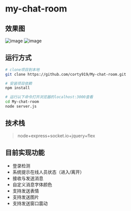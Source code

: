 # my-chat-room
## 效果图
![image](https://github.com/corty919/My-chat-room/view/image/value.jpg)
![image](https://github.com/corty919/My-chat-room/view/image/value1.jpg)
## 运行方式
```bash
# clone项目到本地
git clone https://github.com/corty919/My-chat-room.git

# 安装项目依赖
npm install

# 运行以下命令打开浏览器的localhost:3000查看
cd My-chat-room
node server.js
```
## 技术栈
> node+express+socket.io+jquery+flex

## 目前实现功能
- 登录检测
- 系统提示在线人员状态（进入/离开）
- 接收与发送消息 
- 自定义消息字体颜色
- 支持发送表情
- 支持发送图片 
- 支持发送窗口震动
